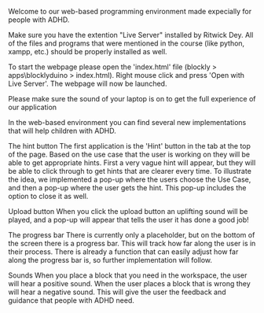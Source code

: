 Welcome to our web-based programming environment made expecially for people with ADHD.

Make sure you have the extention "Live Server" installed by Ritwick Dey. All of the files 
and programs that were mentioned in the course (like python, xampp, etc.) should 
be properly installed as well. 

To start the webpage please open the 'index.html' file 
(blockly > apps\blocklyduino > index.html). Right mouse click and press 
'Open with Live Server'. The webpage will now be launched. 

Please make sure the sound of your laptop is on to get the full experience of our application

In the web-based environment you can find several new implementations that will help children
with ADHD.

The hint button
The first application is the 'Hint' button in the tab at the top of the page. Based on the use
case that the user is working on they will be able to get appropriate hints. First a very vague
hint will appear, but they will be able to click through to get hints that are clearer every time.
To illustrate the idea, we implemented a pop-up where the users choose the Use Case, and then a
pop-up where the user gets the hint. This pop-up includes the option to close it as well.

Upload button
When you click the upload button an uplifting sound will be played, and a pop-up will appear that 
tells the user it has done a good job!

The progress bar
There is currently only a placeholder, but on the bottom of the screen there is a progress bar. 
This will track how far along the user is in their process. There is already a function that can
easily adjust how far along the progress bar is, so further implementation will follow.

Sounds
When you place a block that you need in the workspace, the user will hear a positive sound. When
the user places a block that is wrong they will hear a negative sound. This will give the user
the feedback and guidance that people with ADHD need.